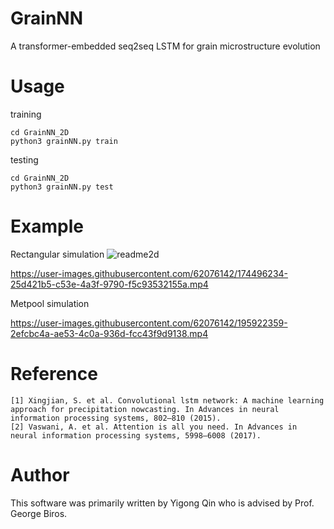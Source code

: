 # GrainNN

A transformer-embedded seq2seq LSTM for grain microstructure evolution

# Usage
training
```
cd GrainNN_2D
python3 grainNN.py train 
```

testing

```
cd GrainNN_2D
python3 grainNN.py test 
```



# Example 

Rectangular simulation
![readme2d](https://user-images.githubusercontent.com/62076142/172073935-421b9c17-d2ce-48be-b534-9e337deeb170.png)


https://user-images.githubusercontent.com/62076142/174496234-25d421b5-c53e-4a3f-9790-f5c93532155a.mp4

Metpool simulation


https://user-images.githubusercontent.com/62076142/195922359-2efcbc4a-ae53-4c0a-936d-fcc43f9d9138.mp4

# Reference
```
[1] Xingjian, S. et al. Convolutional lstm network: A machine learning approach for precipitation nowcasting. In Advances in neural information processing systems, 802–810 (2015).
[2] Vaswani, A. et al. Attention is all you need. In Advances in neural information processing systems, 5998–6008 (2017).
```
# Author
This software was primarily written by Yigong Qin who is advised by Prof. George Biros.
